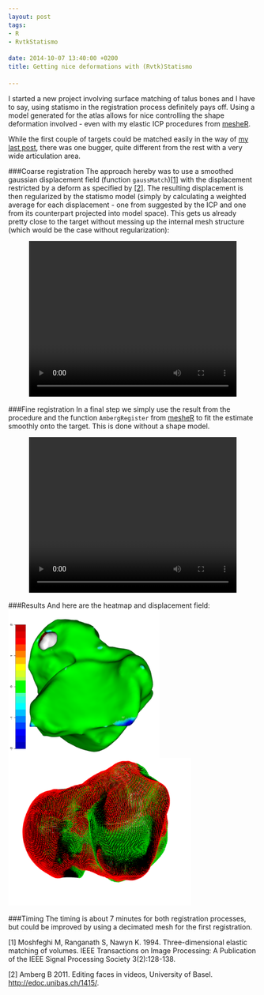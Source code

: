 ```yaml
---
layout: post
tags: 
- R 
- RvtkStatismo

date: 2014-10-07 13:40:00 +0200
title: Getting nice deformations with (Rvtk)Statismo

---
```


I started a new project involving surface matching of talus bones and I have to say, using statismo in the registration process definitely pays off. 
Using a model generated for the atlas allows for nice controlling the shape deformation involved - even with my elastic ICP procedures from [mesheR](https://github.com/zarquon42b/mesheR).

While the first couple of targets could be matched easily in the way of [my  last post](http://zarquon42b.github.io/2014/08/14/statismoMatching/), there was one bugger, quite different from the rest with a very wide articulation area.

###Coarse registration
The approach hereby was to use a smoothed gaussian displacement field (function ```gaussMatch```)[[1]](#1) with the displacement restricted by a deform as specified by [[2]](#2). The resulting displacement is then regularized by the statismo model (simply by calculating a weighted average for each displacement - one from suggested by the ICP and one from its counterpart projected into model space). 
This gets us already pretty close to the target without messing up the internal mesh structure (which would be the case without regularization):

<center>
<video width="420" height="315" controls> <source src="/resources/videos/talusfit1.webm" frameborder="0" allowfullscreen> </video>
</center>


###Fine registration
In a final step we simply use the result from the procedure and the function ```AmbergRegister``` from [mesheR](https://github.com/zarquon42b/mesheR) to fit the estimate smoothly onto the target. This is done without a shape model.
<center>
<video width="420" height="315" controls> <source src="/resources/videos/talusfit2.webm" frameborder="0" allowfullscreen> </video>
</center>

###Results
And here are the heatmap and displacement field: 
<img src="/resources/images/heatmapTalus.png"  style="height: 300px; float: left">
<img src="/resources/images/displaceTalus.png"  style="height: 300px">

###Timing
The timing is about 7 minutes for both registration processes, but could be improved by using a decimated mesh for the first registration.

<a id="1">[1]</a> Moshfeghi M, Ranganath S, Nawyn K. 1994. Three-dimensional elastic matching of volumes. IEEE Transactions on Image Processing: A Publication of the IEEE Signal Processing Society 3(2):128-138.</br>

<a id="2">[2]</a> Amberg B 2011. Editing faces in videos, University of Basel. http://edoc.unibas.ch/1415/.
